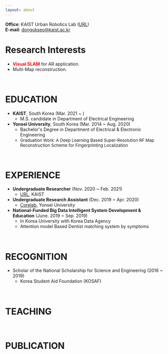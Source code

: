 ```yaml
---
layout: about
---
```


**Office**: KAIST Urban Robotics Lab ([URL](http://urobot.kaist.ac.kr/))  
**E-mail**: dongukseo@kaist.ac.kr

# Research Interests
* <span style="color:red">**Visual SLAM**</span> for AR application.
* Multi-Map reconstruction.

<br/>

# EDUCATION
* **KAIST**, South Korea (Mar. 2021 ~ )
  * M.S. candidate in Department of Electrical Engineering 
* **Yonsei University**, South Korea (Mar. 2014 ~ Aug. 2020)
  * Bachelor's Degree in Department of Electrical & Electronic Engineering
  * <span style="font-size:10pt">Graduation Work: A Deep Learning Based Super-Resolution RF Map Reconstruction Scheme for Fingerprinting Localization</span>

<br/>

# EXPERIENCE
* **Undergraduate Researcher** (Nov. 2020 ~ Feb. 2021)
  * [URL](http://urobot.kaist.ac.kr/), KAIST
* **Undergraduate Research Assistant** (Dec. 2019 ~ Apr. 2020)
  * [Corelab](http://corelab.or.kr/), Yonsei University
* **National-Funded Big Data Intelligent System Development & Education** (June. 2019 ~ Sep. 2019)
  * In Korea University with Korea Data Agency
  * Attention model Based Dentist matching system by symptoms

<br/>

# RECOGNITION
* Scholar of the National Scholarship for Science and Engineering (2016 ~ 2019)
  * Korea Student Aid Foundation (KOSAF)

<br/>

# TEACHING

<br/>

# PUBLICATION



<br/>



